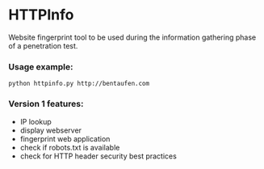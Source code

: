 # HTTPInfo
Website fingerprint tool to be used during the information gathering phase of a penetration test.

### Usage example:

```python httpinfo.py http://bentaufen.com```

### Version 1 features:
 * IP lookup
 * display webserver
 * fingerprint web application
 * check if robots.txt is available
 * check for HTTP header security best practices
